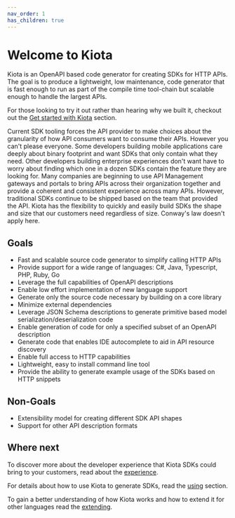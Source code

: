 ```yaml
---
nav_order: 1
has_children: true
---
```


# Welcome to Kiota

Kiota is an OpenAPI based code generator for creating SDKs for HTTP APIs. The goal is to produce a lightweight, low maintenance, code generator that is fast enough to run as part of the compile time tool-chain but scalable enough to handle the largest APIs.

For those looking to try it out rather than hearing why we built it, checkout out the [Get started with Kiota](getstarted.md) section.

Current SDK tooling forces the API provider to make choices about the granularity of how API consumers want to consume their APIs. However you can't please everyone. Some developers building mobile applications care deeply about binary footprint and want SDKs that only contain what they need. Other developers building enterprise experiences don't want have to worry about finding which one in a dozen SDKs contain the feature they are looking for. Many companies are beginning to use API Management gateways and portals to bring APIs across their organization together and provide a coherent and consistent experience across many APIs. However, traditional SDKs continue to be shipped based on the team that provided the API. Kiota has the flexibility to quickly and easily build SDKs the shape and size that our customers need regardless of size. Conway's law doesn't apply here.

## Goals

- Fast and scalable source code generator to simplify calling HTTP APIs
- Provide support for a wide range of languages: C#, Java, Typescript, PHP, Ruby, Go
- Leverage the full capabilities of OpenAPI descriptions
- Enable low effort implementation of new language support
- Generate only the source code necessary by building on a core library
- Minimize external dependencies
- Leverage JSON Schema descriptions to generate primitive based model serialization/deserialization code
- Enable generation of code for only a specified subset of an OpenAPI description
- Generate code that enables IDE autocomplete to aid in API resource discovery
- Enable full access to HTTP capabilities
- Lightweight, easy to install command line tool
- Provide the ability to generate example usage of the SDKs based on HTTP snippets

## Non-Goals

- Extensibility model for creating different SDK API shapes
- Support for other API description formats

## Where next

To discover more about the developer experience that Kiota SDKs could bring to your customers, read about the [experience](experience.md).

For details about how to use Kiota to generate SDKs, read the [using](using.md) section.

To gain a better understanding of how Kiota works and how to extend it for other languages read the [extending](extending.md).
